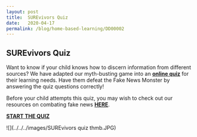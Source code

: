 ```yaml
---
layout: post
title:  SUREvivors Quiz 
date:   2020-04-17
permalink: /blog/home-based-learning/DD00002
---
```


## SUREvivors Quiz

Want to know if your child knows how to discern information from different sources? We have adapted our myth-busting game into an **[online quiz](https://tinyurl.com/tng-surevivor-quiz)** for their learning needs. Have them defeat the Fake News Monster by answering the quiz questions correctly!

Before your child attempts this quiz, you may wish to check out our resources on combating fake news **[HERE](https://sure.nlb.gov.sg/resources/audience/adults/combating-fake-news)**.

**[START THE QUIZ](https://tinyurl.com/tng-surevivor-quiz)**

![](../../../images/SUREvivors quiz thmb.JPG)
